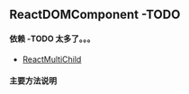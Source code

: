 ## <span id="reactdomcomponent">ReactDOMComponent -TODO</span>
>
#### 依赖 -TODO 太多了。。。
* [ReactMultiChild](#reactmultichild)

#### 主要方法说明
```javascript

```